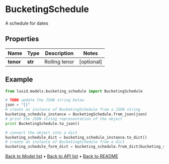 # BucketingSchedule

A schedule for dates

## Properties
Name | Type | Description | Notes
------------ | ------------- | ------------- | -------------
**tenor** | **str** | Rolling tenor | [optional] 

## Example

```python
from lusid.models.bucketing_schedule import BucketingSchedule

# TODO update the JSON string below
json = "{}"
# create an instance of BucketingSchedule from a JSON string
bucketing_schedule_instance = BucketingSchedule.from_json(json)
# print the JSON string representation of the object
print BucketingSchedule.to_json()

# convert the object into a dict
bucketing_schedule_dict = bucketing_schedule_instance.to_dict()
# create an instance of BucketingSchedule from a dict
bucketing_schedule_form_dict = bucketing_schedule.from_dict(bucketing_schedule_dict)
```
[Back to Model list](../README.md#documentation-for-models) &#8226; [Back to API list](../README.md#documentation-for-api-endpoints) &#8226; [Back to README](../README.md)


